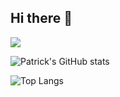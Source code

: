 ## Hi there 👋

<!--
**Patrickming/Patrickming** is a ✨ _special_ ✨ repository because its `README.md` (this file) appears on your GitHub profile.

Here are some ideas to get you started:

- 🔭 I’m currently working on ...
- 🌱 I’m currently learning ...
- 👯 I’m looking to collaborate on ...
- 🤔 I’m looking for help with ...
- 💬 Ask me about ...
- 📫 How to reach me: ...
- 😄 Pronouns: ...
- ⚡ Fun fact: ...
-->

<picture>
  <source media="(prefers-color-scheme: dark)" srcset="https://github-readme-streak-stats.herokuapp.com/?user=Patrickming&theme=dark&hide_border=true" />
  <source media="(prefers-color-scheme: light)" srcset="https://github-readme-streak-stats.herokuapp.com/?user=Patrickming&theme=light&hide_border=true" />
  <img src="https://github-readme-streak-stats.herokuapp.com/?user=Patrickming&theme=dark&hide_border=true" />
</picture>

![Patrick's GitHub stats](https://github-readme-stats.vercel.app/api?username=Patrickming&show_icons=true&theme=radical&hide_title=true)

![Top Langs](https://github-readme-stats.vercel.app/api/top-langs/?username=Patrickming&count_private=true&show_icons=true&theme=radical)
